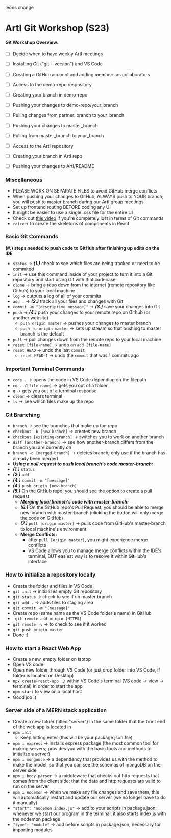 leons change

# ArtI Git Workshop (S23)

#### Git Workshop Overview: ####
- [ ] Decide when to have weekly ArtI meetings
- [ ] Installing Git ("git --version") and VS Code
- [ ] Creating a GitHub account and adding members as collaborators
- [ ] Access to the demo-repo respository
- [ ] Creating your branch in demo-repo
- [ ] Pushing your changes to demo-repo/your_branch
- [ ] Pulling changes from partner_branch to your_branch
- [ ] Pushing your changes to master_branch
- [ ] Pulling from master_branch to your_branch
- [ ] Access to the ArtI repository
- [ ] Creating your branch in ArtI repo
- [ ] Pushing your changes to ArtI/README



### Miscellaneous ###
* PLEASE WORK ON SEPARATE FILES to avoid GitHub merge conflicts
* When pushing your changes to GitHub, ALWAYS push to YOUR branch; you will push to master branch during our ArtI group meetings
* Set up frontend routing BEFORE coding any UI
* It might be easier to use a single .css file for the entire UI
* Check out [this video](https://youtu.be/RGOj5yH7evk) if you're completely lost in terms of Git commands
* `rafce`-> to create the skeletons of components in React


### Basic Git Commands ###
**(#.) steps needed to push code to GitHub after finishing up edits on the IDE**
* `status` -> ***(1.)*** check to see which files are being tracked or need to be commited
* `init` -> use this command inside of your project to turn it into a Git repository and start using Git with that codebase
* `clone` -> bring a repo down from the internet (remote repository like Github) to your local machine
* `log` -> outputs a log of all of your commits
* `add .` -> ***(2.)*** track  all your files and changes with Git
* `commit -m "[descriptive message]"` -> ***(3.)*** save your changes into Git
* `push` -> ***(4.)*** push your changes to your remote repo on Github (or another website)
	* `push origin master` -> pushes your changes to master branch
	* `push -u origin master` -> sets up stream so that pushing to master branch is the default
* `pull` -> pull changes down from the remote repo to your local machine
* `reset [file-name]` -> undo an `add [file-name]`
* `reset HEAD` -> undo the last `commit`
	* `reset HEAD~1` -> undo the `commit` that was 1 commits ago



### Important Terminal Commands ###
* `code .` -> opens the code in VS Code depending on the filepath
* `cd ../[file-name]` -> gets you out of a folder
* `q` -> gets you out of a terminal response
* `clear` -> clears terminal
* `ls` -> see which files make up the repo



### Git Branching ###
* `branch` -> see the branches that make up the repo
* `checkout -b [new-branch]` -> creates new branch
* `checkout [existing-branch]` -> switches you to work on another branch
* `diff [another-branch]` -> see how another-branch differs from the branch you are currently on
* `branch -d [merged-branch]` -> deletes branch; only use if the branch has already been merged
* ***Using a pull request to push local branch's code master-branch:***
* ***(1.)*** `status`
* ***(2.)*** `add`
* ***(4.)*** `commit -m "[message]"`
* ***(4.)*** `push origin [new-branch]`
* ***(5.)*** On the GitHub repo, you should see the option to create a pull request
    * ***Merging local branch's code with master-branch:***
	* ***(6.)*** On the GitHub repo's Pull Request, you should be able to merge new-branch with master-branch (clicking the button will only merge the code on GitHub)
	* ***(7.)*** `pull [origin master]` -> pulls code from GitHub's master-branch to local machine's environment
	* **Merge Conflicts:**
		* after `pull [origin master]`, you might experience merge conflicts
		* VS Code allows you to manage merge conflicts within the IDE's terminal, BUT easiest way is to resolve it within GitHub's interface



### How to initialize a repository locally ###
* Create the folder and files in VS Code
* `git init` -> initializes empty Git repository
* `git status` -> check to see if on master branch
* `git add .` -> adds files to staging area
* `git commit -m "[message]" `
* Create repo (same name as the VS Code folder's name) in GitHub
* ` git remote add origin [HTTPS]`
* `git remote -v` -> to check to see if it worked
* `git push origin master`
* Done :)



### How to start a React Web App ###
* Create a new, empty folder on laptop
* Open VS code
* Open new folder through VS Code (or just drop folder into VS Code, if folder is located on Desktop)
* `npx create-react-app ./` within VS Code's terminal (VS code -> view -> terminal) in order to start the app
* `npm start` to view on a local host
* Good job :)


### Server side of a MERN stack application ###
* Create a new folder (titled "server") in the same folder that the front end of the web app is located in
* `npm init`
    * Keep hitting enter (this will be your package.json file)
* `npm i express` -> installs express package (the most common tool for making servers; provides you with the basic tools and methods to initialize a server)
* `npm i mongoose` -> a dependency that provides us with the method to make the model, so that you can see the schemas of mongoDB on the server side
* `npm i body-parser` -> a middleware that checks out http requests that comes from the client side; that the data and http requests are valid to run on the server
* `npm i nodemon` -> when we make any file changes and save them, this will automatically restart and update our server (we no longer have to do it manually)
* `"start": "nodemon index.js"` -> add to your scripts in package.json; whenever we start our program in the terminal, it also starts index.js with the nodemon package
* `"type": "module"` -> add before scripts in package.json; necessary for importing modules
